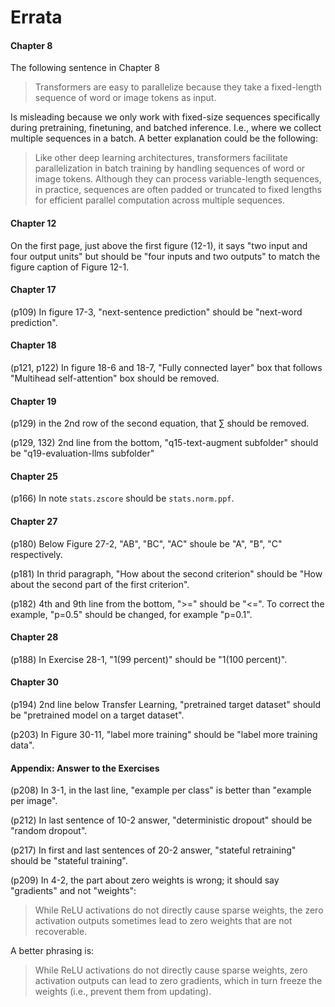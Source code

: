 # Errata


#### Chapter 8

The following sentence in Chapter 8

> Transformers are easy to parallelize because they take a fixed-length sequence of word or image tokens as input.

Is misleading because we only work with fixed-size sequences specifically during pretraining, finetuning, and batched inference. I.e., where we collect multiple sequences in a batch. A better explanation could be the following:

> Like other deep learning architectures, transformers facilitate parallelization in batch training by handling sequences of word or image tokens. Although they can process variable-length sequences, in practice, sequences are often padded or truncated to fixed lengths for efficient parallel computation across multiple sequences.

#### Chapter 12

On the first page, just above the first figure (12-1), it says "two input and four output units" but should be "four inputs and two outputs" to match the figure caption of Figure 12-1.


#### Chapter 17

(p109) In figure 17-3, "next-sentence prediction" should be "next-word prediction".

#### Chapter 18

(p121, p122) In figure 18-6 and 18-7, "Fully connected layer" box that follows "Multihead self-attention" box should be removed.

#### Chapter 19

(p129) in the 2nd row of the second equation, that $\sum$ should be removed.

(p129, 132) 2nd line from the bottom, "q15-text-augment subfolder" should be "q19-evaluation-llms subfolder"

#### Chapter 25

(p166) In note `stats.zscore` should be `stats.norm.ppf`.

#### Chapter 27

(p180) Below Figure 27-2, "AB", "BC", "AC" shoule be "A", "B", "C" respectively.

(p181) In thrid paragraph, "How about the second criterion" should be "How about the second part of the first criterion".

(p182) 4th and 9th line from the bottom, ">=" should be "<=". To correct the example, "p=0.5" should be changed, for example "p=0.1".

#### Chapter 28

(p188) In Exercise 28-1, "1(99 percent)" should be "1(100 percent)".

#### Chapter 30

(p194) 2nd line below Transfer Learning, "pretrained target dataset" should be "pretrained model on a target dataset".

(p203) In Figure 30-11, "label more training" should be "label more training data".

#### Appendix: Answer to the Exercises

(p208) In 3-1, in the last line, "example per class" is better than "example per image".

(p212) In last sentence of 10-2 answer, "deterministic dropout" should be "random dropout".

(p217) In first and last sentences of 20-2 answer, "stateful retraining" should be "stateful training".

(p209) In 4-2, the part about zero weights is wrong; it should say "gradients" and not "weights":

> While ReLU activations do not directly cause sparse weights, the zero activation outputs sometimes lead to zero weights that are not recoverable.

A better phrasing is:

> While ReLU activations do not directly cause sparse weights, zero activation outputs can lead to zero gradients, which in turn freeze the weights (i.e., prevent them from updating).


